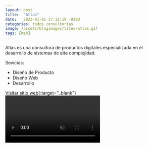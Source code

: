```yaml
---
layout: post
title:  "Atlas"
date:   2023-01-01 17:12:19 -0300
categories: todos consultorias
image: /assets/blogimages/tiles/atlas.gif
tags: [Web]
---
```

Atlas es una consultora de productos digitales especializada en el desarrollo de sistemas de alta complejidad.

Sevicios:

- Diseño de Producto
-  Diseño Web
- Desarrollo

<span class="text-sm">[Visitar sitio web](https://atlas.com.uy/){:target="_blank"}</span>
<video autobuffer autoPlay loop muted><source src="/assets/blogimages/atlas-1.mp4" type="video/mp4" /></video>